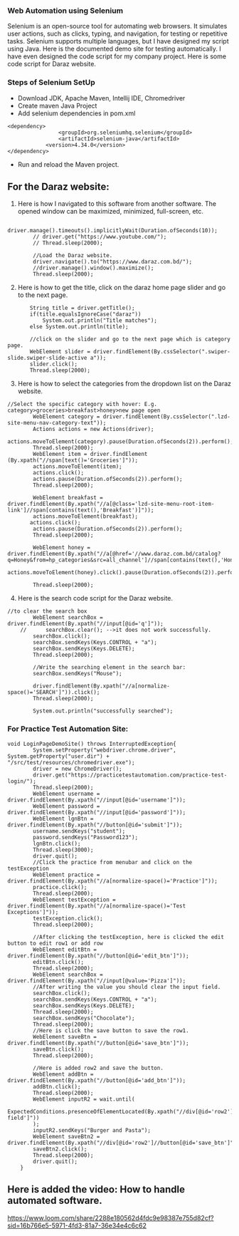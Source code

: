 ### **Web Automation using Selenium**
Selenium is an open-source tool for automating web browsers. It simulates user actions, such as clicks, typing, and navigation, for testing or repetitive tasks. Selenium supports multiple languages, but I have designed my script using Java. Here is the documented demo site for testing automatically. I have even designed the code script for my company project. Here is some code script for Daraz website.

### **Steps of Selenium SetUp**

- Download JDK, Apache Maven, Intellij IDE, Chromedriver
- Create maven Java Project
- Add selenium dependencies in pom.xml
```
<dependency>
            	<groupId>org.seleniumhq.selenium</groupId>
            	<artifactId>selenium-java</artifactId>
           	<version>4.34.0</version>
</dependency>
```
- Run and reload the Maven project.

## For the Daraz website:
1. Here is how I navigated to this software from another software. The opened window can be maximized, minimized, full-screen, etc.

```console
       driver.manage().timeouts().implicitlyWait(Duration.ofSeconds(10));
        // driver.get("https://www.youtube.com/");
        // Thread.sleep(2000);

        //Load the Daraz website.
        driver.navigate().to("https://www.daraz.com.bd/");
        //driver.manage().window().maximize();
        Thread.sleep(2000);
```
2. Here is how to get the title, click on the daraz home page slider and go to the next page.
 ```console
        String title = driver.getTitle();
        if(title.equalsIgnoreCase("daraz"))
            System.out.println("Title matches");
        else System.out.println(title);

        //click on the slider and go to the next page which is category page.
        WebElement slider = driver.findElement(By.cssSelector(".swiper-slide.swiper-slide-active a"));
        slider.click();
        Thread.sleep(2000);
``` 
    
3. Here is how to select the categories from the dropdown list on the Daraz website.
```console
//Select the specific category with hover: E.g. category>groceries>breakfast>honey>new page open
        WebElement category = driver.findElement(By.cssSelector(".lzd-site-menu-nav-category-text"));
        Actions actions = new Actions(driver);
        actions.moveToElement(category).pause(Duration.ofSeconds(2)).perform();
        Thread.sleep(2000);
        WebElement item = driver.findElement    (By.xpath("//span[text()='Groceries']"));
        actions.moveToElement(item);
        actions.click();
        actions.pause(Duration.ofSeconds(2)).perform();
        Thread.sleep(2000);

        WebElement breakfast = driver.findElement(By.xpath("//a[@class='lzd-site-menu-root-item-link']//span[contains(text(),'Breakfast')]"));
        actions.moveToElement(breakfast);
       actions.click();
        actions.pause(Duration.ofSeconds(2)).perform();
        Thread.sleep(2000);

        WebElement honey = driver.findElement(By.xpath("//a[@href='//www.daraz.com.bd/catalog?q=Honey&from=hp_categories&src=all_channel']//span[contains(text(),'Honey')]"));
        actions.moveToElement(honey).click().pause(Duration.ofSeconds(2)).perform();

        Thread.sleep(2000);
```
4. Here is the search code script for the Daraz website.
```console
//to clear the search box
        WebElement searchBox = driver.findElement(By.xpath("//input[@id='q']"));
	//      searchBox.clear(); -->it does not work successfully.
        searchBox.click();
        searchBox.sendKeys(Keys.CONTROL + "a");
        searchBox.sendKeys(Keys.DELETE);
        Thread.sleep(2000);

        //Write the searching element in the search bar:
        searchBox.sendKeys("Mouse");

        driver.findElement(By.xpath("//a[normalize-space()='SEARCH']")).click();
        Thread.sleep(2000);

        System.out.println("successfully searched");
```
### **For Practice Test Automation Site:**
```console
void LoginPageDemoSite() throws InterruptedException{
        System.setProperty("webdriver.chrome.driver", System.getProperty("user.dir") + "/src/test/resources/chromedriver.exe");
        driver = new ChromeDriver();
        driver.get("https://practicetestautomation.com/practice-test-login/");
        Thread.sleep(2000);
        WebElement username = driver.findElement(By.xpath("//input[@id='username']"));
        WebElement password = driver.findElement(By.xpath("//input[@id='password']"));
        WebElement lgnBtn = driver.findElement(By.xpath("//button[@id='submit']"));
        username.sendKeys("student");
        password.sendKeys("Password123");
        lgnBtn.click();
        Thread.sleep(3000);
        driver.quit();
        //Click the practice from menubar and click on the testException
        WebElement practice = driver.findElement(By.xpath("//a[normalize-space()='Practice']"));
        practice.click();
        Thread.sleep(2000);
        WebElement testException = driver.findElement(By.xpath("//a[normalize-space()='Test Exceptions']"));
        testException.click();
        Thread.sleep(2000);

        //After clicking the testException, here is clicked the edit button to edit row1 or add row
        WebElement editBtn = driver.findElement(By.xpath("//button[@id='edit_btn']"));
        editBtn.click();
        Thread.sleep(2000);
        WebElement searchBox = driver.findElement(By.xpath("//input[@value='Pizza']"));
        //After writing the value you should clear the input field.
        searchBox.click();
        searchBox.sendKeys(Keys.CONTROL + "a");
        searchBox.sendKeys(Keys.DELETE);
        Thread.sleep(2000);
        searchBox.sendKeys("Chocolate");
        Thread.sleep(2000);
        //Here is click the save button to save the row1.
        WebElement saveBtn = driver.findElement(By.xpath("//button[@id='save_btn']"));
        saveBtn.click();
        Thread.sleep(2000);

        //Here is added row2 and save the button.
        WebElement addBtn = driver.findElement(By.xpath("//button[@id='add_btn']"));
        addBtn.click();
        Thread.sleep(2000);
        WebElement inputR2 = wait.until(
                ExpectedConditions.presenceOfElementLocated(By.xpath("//div[@id='row2']//input[@class='input-field']"))
        );
        inputR2.sendKeys("Burger and Pasta");
        WebElement saveBtn2 = driver.findElement(By.xpath("//div[@id='row2']//button[@id='save_btn']"));
        saveBtn2.click();
        Thread.sleep(2000);
        driver.quit();
    }

```

## Here is added the video: How to handle automated software.
https://www.loom.com/share/2288e180562d4fdc9e98387e755d82cf?sid=16b766e5-5971-4fd3-81a7-36e34e4c6c62